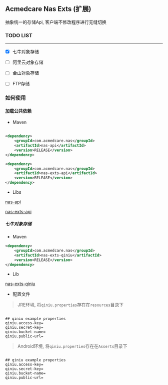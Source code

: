 ## Acmedcare Nas Exts (扩展)

抽象统一的存储Api, 客户端不修改程序进行无缝切换

### TODO LIST

-----

- [x] 七牛对象存储
- [ ] 阿里云对象存储
- [ ] 金山对象存储
- [ ] FTP存储


### 如何使用

#### 加载公共依赖

- Maven

```xml
  
<dependency>
    <groupId>com.acmedcare.nas</groupId>
    <artifactId>nas-api</artifactId>
    <version>RELEASE</version>
</dependency>

<dependency>
    <groupId>com.acmedcare.nas</groupId>
    <artifactId>nas-exts-api</artifactId>
    <version>RELEASE</version>
</dependency>

```

- Libs

[nas-api]()

[nas-exts-api]()




##### 七牛对象存储

- Maven

```xml
<dependency>
    <groupId>com.acmedcare.nas</groupId>
    <artifactId>nas-exts-qiniu</artifactId>
    <version>RELEASE</version>
</dependency>
```
- Lib

[nas-exts-qiniu]()

- 配置文件

> JRE环境, 将`qiniu.properties`存在在`resources`目录下

```properties

## qiniu example properties
qiniu.access-key=
qiniu.secret-key=
qiniu.bucket-name=
qiniu.public-url=

```

> Android环境, 将`qiniu.properties`存在在`Asserts`目录下

```properties

## qiniu example properties
qiniu.access-key=
qiniu.secret-key=
qiniu.bucket-name=
qiniu.public-url=

```